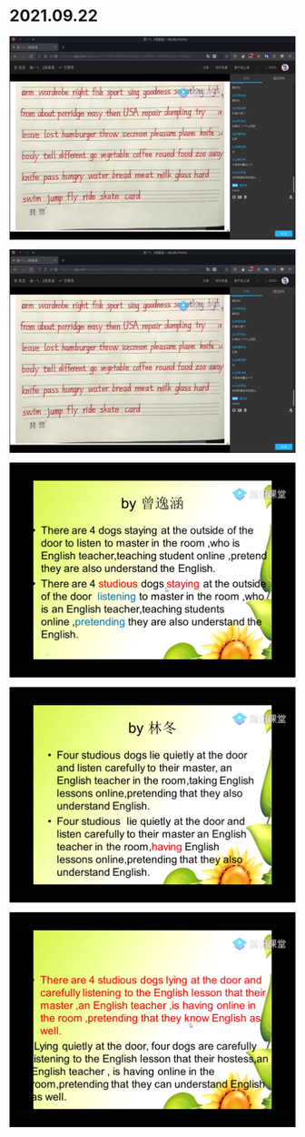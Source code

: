 # 2021.09.22

![](../.gitbook/assets/tu-pian-%20%285%29.png)

![](../.gitbook/assets/tu-pian-%20%284%29.png)

![](../.gitbook/assets/tu-pian-%20%286%29.png)

![](../.gitbook/assets/tu-pian-%20%289%29.png)

![](../.gitbook/assets/tu-pian-%20%287%29.png)



